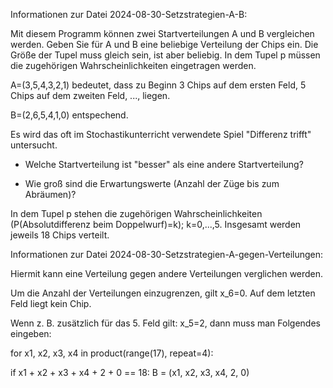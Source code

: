 Informationen zur Datei 2024-08-30-Setzstrategien-A-B:

Mit diesem Programm können zwei Startverteilungen A und B vergleichen werden.
Geben Sie für A und B eine beliebige Verteilung der Chips ein. Die Größe der Tupel muss gleich sein, ist aber beliebig.
In dem Tupel p müssen die zugehörigen Wahrscheinlichkeiten eingetragen werden.

A=(3,5,4,3,2,1) bedeutet, dass zu Beginn 3 Chips auf dem ersten Feld, 5 Chips auf dem zweiten Feld, ..., liegen.

B=(2,6,5,4,1,0) entspechend.

Es wird das oft im Stochastikunterricht verwendete Spiel "Differenz trifft" untersucht. 

- Welche Startverteilung ist "besser" als eine andere Startverteilung? 

- Wie groß sind die Erwartungswerte (Anzahl der Züge bis zum Abräumen)?

In dem Tupel p stehen die zugehörigen Wahrscheinlichkeiten (P(Absolutdifferenz beim Doppelwurf)=k); k=0,...,5.
Insgesamt werden jeweils 18 Chips verteilt.


Informationen zur Datei 2024-08-30-Setzstrategien-A-gegen-Verteilungen:

Hiermit kann eine Verteilung gegen andere Verteilungen verglichen werden.

Um die Anzahl der Verteilungen einzugrenzen, gilt x_6=0. Auf dem letzten Feld liegt kein Chip. 

Wenn z. B. zusätzlich für das 5. Feld gilt: x_5=2, dann muss man Folgendes eingeben:

for x1, x2, x3, x4 in product(range(17), repeat=4):

if x1 + x2 + x3 + x4 + 2 + 0 == 18: B = (x1, x2, x3, x4, 2, 0)
